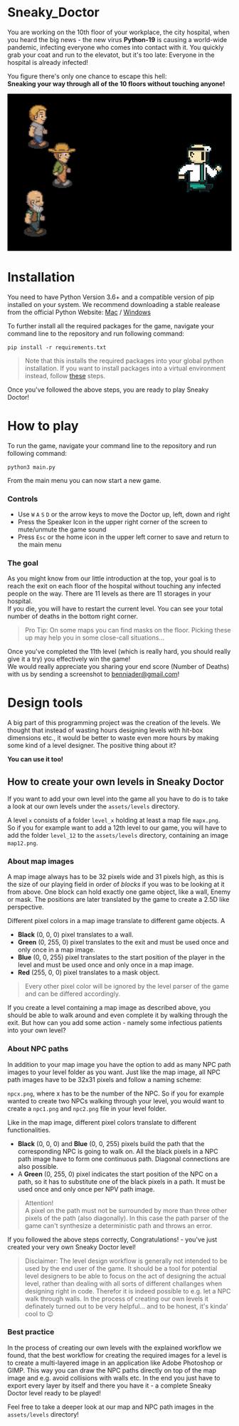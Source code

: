 # Sneaky_Doctor
You are working on the 10th floor of your workplace, the city hospital, when you heard the big news - the new virus **Python-19** is causing a world-wide pandemic, infecting everyone who comes into contact with it. You quickly grab your coat and run to the elevatot, but it's too late: Everyone in the hospital is already infected!

You figure there's only one chance to escape this hell:  
**Sneaking your way through all of the 10 floors without touching anyone!**

![](assets/Background.png?raw=true)

# Installation
You need to have Python Version 3.6+ and a compatible version of pip installed on your system. We recommend downloading a stable realease from the official Python Website: [Mac](https://www.python.org/downloads/mac-osx/) / [Windows](https://www.python.org/downloads/windows/)

To further install all the required packages for the game, navigate your command line to the repository and run following command:

```
pip install -r requirements.txt
```

> Note that this installs the required packages into your global python installation. If you want to install packages into a virtual environment instead, follow [these](https://docs.python.org/3/tutorial/venv.html) steps.

Once you've followed the above steps, you are ready to play Sneaky Doctor!

# How to play
To run the game, navigate your command line to the repository and run following command:

```
python3 main.py
```

From the main menu you can now start a new game.

### Controls
* Use `W` `A` `S` `D` or the arrow keys to move the Doctor up, left, down and right
* Press the Speaker Icon in the upper right corner of the screen to mute/unmute the game sound
* Press `Esc` or the home icon in the upper left corner to save and return to the main menu

### The goal
As you might know from our little introduction at the top, your goal is to reach the exit on each floor of the hospital without touching any infected people on the way. There are 11 levels as there are 11 storages in your hospital.  
If you die, you will have to restart the current level. You can see your total number of deaths in the bottom right corner.  
> Pro Tip: On some maps you can find masks on the floor. Picking these up may help you in some close-call situations...

Once you've completed the 11th level (which is really hard, you should really give it a try) you effectively win the game!  
We would really appreciate you sharing your end score (Number of Deaths) with us by sending a screenshot to benniader@gmail.com!

# Design tools
A big part of this programming project was the creation of the levels. We thought that instead of wasting hours designing levels with hit-box dimensions etc., it would be better to waste even more hours by making some kind of a level designer. The positive thing about it?

**You can use it too!**

## How to create your own levels in Sneaky Doctor
If you want to add your own level into the game all you have to do is to take a look at our own levels under the `assets/levels` directory.

A level `x` consists of a folder `level_x` holding at least a map file `mapx.png`.  
So if you for example want to add a 12th level to our game, you will have to add the folder `level_12` to the `assets/levels` directory, containing an image `map12.png`.

### About map images
A map image always has to be 32 pixels wide and 31 pixels high, as this is the size of our playing field in order of _blocks_ if you was to be looking at it from above. One block can hold exactly one game object, like a wall, Enemy or mask. The positions are later translated by the game to create a 2.5D like perspective.

Different pixel colors in a map image translate to different game objects. A
* **Black** (0, 0, 0) pixel translates to a wall.
* **Green** (0, 255, 0) pixel translates to the exit and must be used once and only once in a map image.
* **Blue** (0, 0, 255) pixel translates to the start position of the player in the level and must be used once and only once in a map image.
* **Red** (255, 0, 0) pixel translates to a mask object.

> Every other pixel color will be ignored by the level parser of the game and can be differed accordingly.

If you create a level containing a map image as described above, you should be able to walk around and even complete it by walking through the exit. But how can you add some action - namely some infectious patients into your own level?

### About NPC paths
In addition to your map image you have the option to add as many NPC path images to your level folder as you want. Just like the map image, all NPC path images have to be 32x31 pixels and follow a naming scheme:

`npcx.png`, where x has to be the number of the NPC. So if you for example wanted to create two NPCs walking through your level, you would want to create a `npc1.png` and `npc2.png` file in your level folder.

Like in the map image, different pixel colors translate to different functionalities.
* **Black** (0, 0, 0) and **Blue** (0, 0, 255) pixels build the path that the corresponding NPC is going to walk on. All the black pixels in a NPC path image have to form one continuous path. Diagonal connections are also possible.
* A **Green** (0, 255, 0) pixel indicates the start position of the NPC on a path, so it has to substitute one of the black pixels in a path. It must be used once and only once per NPV path image.

> Attention!  
> A pixel on the path must not be surrounded by more than three other pixels of the path (also diagonally). In this case the path parser of the game can't synthesize a deterministic path and throws an error.

If you followed the above steps correctly, Congratulations! - you've just created your very own Sneaky Doctor level!

> Disclaimer:
> The level design workflow is generally not intended to be used by the end user of the game. It should be a tool for potential level designers to be able to focus on the act of designing the actual level, rather than dealing with all sorts of different challanges when designing right in code. Therefor it is indeed possible to e.g. let a NPC walk through walls. In the process of creating our own levels it definately turned out to be very helpful... and to be honest, it's kinda' cool to 😉

### Best practice
In the process of creating our own levels with the explained workflow we found, that the best workflow for creating the required images for a level is to create a multi-layered image in an application like Adobe Photoshop or GIMP. This way you can draw the NPC paths directly on top of the map image and e.g. avoid collisions with walls etc. In the end you just have to export every layer by itself and there you have it - a complete Sneaky Doctor level ready to be played!

Feel free to take a deeper look at our map and NPC path images in the `assets/levels` directory!
